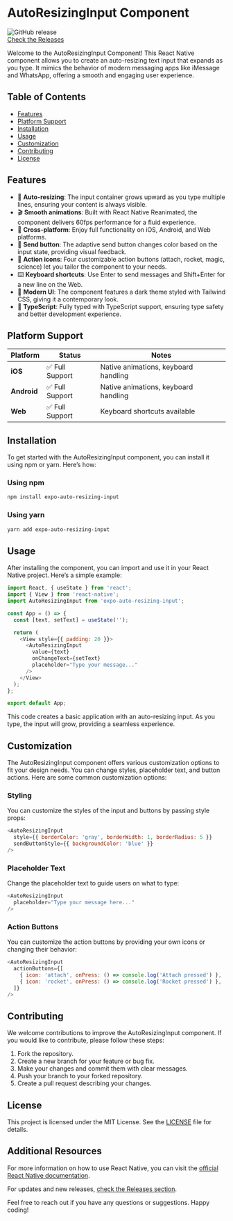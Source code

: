 # AutoResizingInput Component

![GitHub release](https://img.shields.io/github/release/codeMigue/expo-auto-resizing-input.svg)  
[Check the Releases](https://github.com/codeMigue/expo-auto-resizing-input/releases)

Welcome to the AutoResizingInput Component! This React Native component allows you to create an auto-resizing text input that expands as you type. It mimics the behavior of modern messaging apps like iMessage and WhatsApp, offering a smooth and engaging user experience.

## Table of Contents

- [Features](#features)
- [Platform Support](#platform-support)
- [Installation](#installation)
- [Usage](#usage)
- [Customization](#customization)
- [Contributing](#contributing)
- [License](#license)

## Features

- 🚀 **Auto-resizing**: The input container grows upward as you type multiple lines, ensuring your content is always visible.
- 🎬 **Smooth animations**: Built with React Native Reanimated, the component delivers 60fps performance for a fluid experience.
- 📱 **Cross-platform**: Enjoy full functionality on iOS, Android, and Web platforms.
- 🎯 **Send button**: The adaptive send button changes color based on the input state, providing visual feedback.
- 🔧 **Action icons**: Four customizable action buttons (attach, rocket, magic, science) let you tailor the component to your needs.
- ⌨️ **Keyboard shortcuts**: Use Enter to send messages and Shift+Enter for a new line on the Web.
- 🎨 **Modern UI**: The component features a dark theme styled with Tailwind CSS, giving it a contemporary look.
- 📝 **TypeScript**: Fully typed with TypeScript support, ensuring type safety and better development experience.

## Platform Support

| Platform  | Status         | Notes                               |
|-----------|----------------|-------------------------------------|
| **iOS**   | ✅ Full Support | Native animations, keyboard handling |
| **Android**| ✅ Full Support | Native animations, keyboard handling |
| **Web**   | ✅ Full Support | Keyboard shortcuts available         |

## Installation

To get started with the AutoResizingInput component, you can install it using npm or yarn. Here’s how:

### Using npm

```bash
npm install expo-auto-resizing-input
```

### Using yarn

```bash
yarn add expo-auto-resizing-input
```

## Usage

After installing the component, you can import and use it in your React Native project. Here’s a simple example:

```javascript
import React, { useState } from 'react';
import { View } from 'react-native';
import AutoResizingInput from 'expo-auto-resizing-input';

const App = () => {
  const [text, setText] = useState('');

  return (
    <View style={{ padding: 20 }}>
      <AutoResizingInput
        value={text}
        onChangeText={setText}
        placeholder="Type your message..."
      />
    </View>
  );
};

export default App;
```

This code creates a basic application with an auto-resizing input. As you type, the input will grow, providing a seamless experience.

## Customization

The AutoResizingInput component offers various customization options to fit your design needs. You can change styles, placeholder text, and button actions. Here are some common customization options:

### Styling

You can customize the styles of the input and buttons by passing style props:

```javascript
<AutoResizingInput
  style={{ borderColor: 'gray', borderWidth: 1, borderRadius: 5 }}
  sendButtonStyle={{ backgroundColor: 'blue' }}
/>
```

### Placeholder Text

Change the placeholder text to guide users on what to type:

```javascript
<AutoResizingInput
  placeholder="Type your message here..."
/>
```

### Action Buttons

You can customize the action buttons by providing your own icons or changing their behavior:

```javascript
<AutoResizingInput
  actionButtons={[
    { icon: 'attach', onPress: () => console.log('Attach pressed') },
    { icon: 'rocket', onPress: () => console.log('Rocket pressed') },
  ]}
/>
```

## Contributing

We welcome contributions to improve the AutoResizingInput component. If you would like to contribute, please follow these steps:

1. Fork the repository.
2. Create a new branch for your feature or bug fix.
3. Make your changes and commit them with clear messages.
4. Push your branch to your forked repository.
5. Create a pull request describing your changes.

## License

This project is licensed under the MIT License. See the [LICENSE](LICENSE) file for details.

## Additional Resources

For more information on how to use React Native, you can visit the [official React Native documentation](https://reactnative.dev/docs/getting-started). 

For updates and new releases, [check the Releases section](https://github.com/codeMigue/expo-auto-resizing-input/releases).

Feel free to reach out if you have any questions or suggestions. Happy coding!